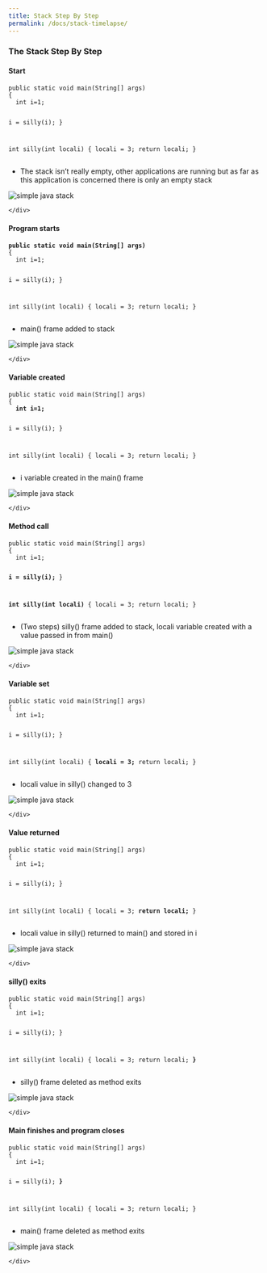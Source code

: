 ```yaml
---
title: Stack Step By Step
permalink: /docs/stack-timelapse/
---
```


### The Stack Step By Step

#### Start
<div class="row">
    <div class="col-md-6">
            <pre><code class="language-java">public static void main(String[] args) 
{
  int i=1; 

  i = silly(i);
} 

int silly(int locali)
{
  locali = 3;
  return locali;
}
</code></pre>
<ul>
<li>The stack isn’t really empty, other applications are running but as far as this application is concerned there is only an empty stack
</li>
</ul>
    </div>
    <div class="col-md-6">
<img src="/assets/img/stack-time-1.png" alt="simple java stack">

    </div>
</div>

#### Program starts
<div class="row">
    <div class="col-md-6">
            <pre><code class="language-java"><b>public static void main(String[] args) </b>
{
  int i=1; 

  i = silly(i);
} 

int silly(int locali)
{
  locali = 3;
  return locali;
}
</code></pre>
<ul>
<li>main() frame added to stack
</li>
</ul>
    </div>
    <div class="col-md-6">
<img src="/assets/img/stack-time-2.png" alt="simple java stack">

    </div>
</div>


#### Variable created
<div class="row">
    <div class="col-md-6">
            <pre><code class="language-java">public static void main(String[] args) 
{
  <b>int i=1; </b>

  i = silly(i);
} 

int silly(int locali)
{
  locali = 3;
  return locali;
}
</code></pre>
<ul>
<li>i variable created in the main() frame
</li>
</ul>
    </div>
    <div class="col-md-6">
<img src="/assets/img/stack-time-3.png" alt="simple java stack">

    </div>
</div>


#### Method call
<div class="row">
    <div class="col-md-6">
            <pre><code class="language-java">public static void main(String[] args) 
{
  int i=1; 

  <b>i = silly(i);</b>
} 

<b>int silly(int locali)</b>
{
  locali = 3;
  return locali;
}
</code></pre>
<ul>
<li>(Two steps) silly() frame added to stack, locali variable created with a value passed in from main()
</li>
</ul>
    </div>
    <div class="col-md-6">
<img src="/assets/img/stack-time-4.png" alt="simple java stack">

    </div>
</div>


#### Variable set
<div class="row">
    <div class="col-md-6">
            <pre><code class="language-java">public static void main(String[] args) 
{
  int i=1; 

  i = silly(i);
} 

int silly(int locali)
{
  <b>locali = 3;</b>
  return locali;
}
</code></pre>
<ul>
<li>locali value in silly() changed to 3
</li>
</ul>
    </div>
    <div class="col-md-6">
<img src="/assets/img/stack-time-5.png" alt="simple java stack">

    </div>
</div>


#### Value returned
<div class="row">
    <div class="col-md-6">
            <pre><code class="language-java">public static void main(String[] args) 
{
  int i=1; 

  i = silly(i);
} 

int silly(int locali)
{
  locali = 3;
  <b>return locali;</b>
}
</code></pre>
<ul>
<li>locali value in silly() returned to main() and stored in i
</li>
</ul>
    </div>
    <div class="col-md-6">
<img src="/assets/img/stack-time-6.png" alt="simple java stack">

    </div>
</div>


#### silly() exits
<div class="row">
    <div class="col-md-6">
            <pre><code class="language-java">public static void main(String[] args) 
{
  int i=1; 

  i = silly(i);
}

int silly(int locali)
{
  locali = 3;
  return locali;
<b>}</b>
</code></pre>
<ul>
<li>silly() frame deleted as method exits
</li>
</ul>
    </div>
    <div class="col-md-6">
<img src="/assets/img/stack-time-7.png" alt="simple java stack">

    </div>
</div>


#### Main finishes and program closes
<div class="row">
    <div class="col-md-6">
            <pre><code class="language-java">public static void main(String[] args) 
{
  int i=1; 

  i = silly(i);
<b>}</b> 

int silly(int locali)
{
  locali = 3;
  return locali;
}
</code></pre>
<ul>
<li>main() frame deleted as method exits
</li>
</ul>
    </div>
    <div class="col-md-6">
<img src="/assets/img/stack-time-8.png" alt="simple java stack">

    </div>
</div>